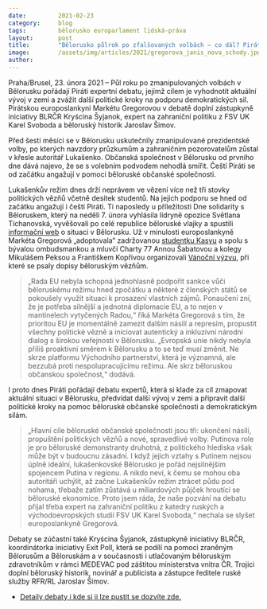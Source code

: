 ```yaml
---
date:         2021-02-23
category:     blog
tags:         bělorusko europarlament lidská-práva
layout:       post
title:        "Bělorusko půlrok po zfalšovaných volbách – co dál? Pirátka Gregorová se radí s experty"
image:        /assets/img/articles/2021/gregorova_janis_nova_schody.jpg
author:       
---
```


Praha/Brusel, 23. února 2021 – Půl roku po zmanipulovaných volbách v Bělorusku pořádají Piráti expertní debatu, jejímž cílem je vyhodnotit aktuální vývoj v zemi a zvážit další politické kroky na podporu demokratických sil. Pirátskou europoslankyni Markétu Gregorovou v debatě doplní zástupkyně iniciativy BLRČR Kryścina Šyjanok, expert na zahraniční politiku z FSV UK Karel Svoboda a běloruský historik Jaroslav Šimov.

Před šesti měsíci se v Bělorusku uskutečnily zmanipulované prezidentské volby, po kterých navzdory průzkumům a zahraničním pozorovatelům zůstal v křesle autoritář Lukašenko. Občanská společnost v Bělorusku od prvního dne dává najevo, že se s volebním podvodem nehodlá smířit. Čeští Piráti se od začátku angažují v pomoci běloruské občanské společnosti.

Lukašenkův režim dnes drží neprávem ve vězení více než tři stovky politických vězňů včetně desítek studentů. Na jejich podporu se hned od začátku angažují i čeští Piráti. Ti naposledy u příležitosti Dne solidarity s Běloruskem, který na neděli 7. února vyhlásila lídryně opozice Světlana Tichanovská, vyvěšovali po celé republice běloruské vlajky a spustili [informační web](https://zo.pirati.cz/tema/belorusko/) o situaci v Bělorusku. Už v minulosti europoslankyně Markéta Gregorová „adoptovala“ zadržovanou [studentku Kasyu](https://www.pirati.cz/tiskove-zpravy/gregorova-adoptovala-politickou-vezenkyni.html) a spolu s bývalou ombudsmankou a mluvčí Charty 77 Annou Šabatovou a kolegy Mikulášem Peksou a Františkem Kopřivou organizovali [Vánoční výzvu](https://www.pirati.cz/tiskove-zpravy/dopisy-beloruskym-veznum.html), při které se psaly dopisy běloruským vězňům.

> „Rada EU nebyla schopná jednohlasně podpořit sankce vůči běloruskému režimu hned zpočátku a některé z členských států se pokoušely využít situaci k prosazení vlastních zájmů. Ponaučení zní, že je potřeba silnější a jednotná diplomacie EU, a to nejen v mantinelech vytyčených Radou,“ říká Markéta Gregorová s tím, že prioritou EU je momentálně zamezit dalším násilí a represím, propustit všechny politické vězně a iniciovat autentický a inkluzivní národní dialog s širokou veřejností v Bělorusku.
„Evropská unie nikdy nebyla příliš proaktivní směrem k Bělorusku a to se teď musí změnit. Ne skrze platformu Východního partnerství, která je významná, ale bezzubá proti nespolupracujícímu režimu. Ale skrz běloruskou občanskou společnost,“ dodává.

I proto dnes Piráti pořádají debatu expertů, která si klade za cíl zmapovat aktuální situaci v Bělorusku, předvídat další vývoj v zemi a připravit další politické kroky na pomoc běloruské občanské společnosti a demokratickým silám.

> „Hlavní cíle běloruské občanské společnosti jsou tři: ukončení násilí, propuštění politických vězňů a nové, spravedlivé volby. Putinova role je pro běloruské demonstranty druhotná, z politického hlediska však může být v budoucnu zásadní. I když jejich vztahy s Putinem nejsou úplně ideální, lukašenkovské Bělorusko je pořád nejsilnějším spojencem Putina v regionu. A nikdo neví, k čemu se mohou oba autoritáři uchýlit, až začne Lukašenkův režim ztrácet půdu pod nohama, třebaže zatím zůstává u miliardových půjček hroutící se běloruské ekonomice. Proto jsem ráda, že naše pozvání na debatu přijal třeba expert na zahraniční politiku z katedry ruských a východoevropských studií FSV UK Karel Svoboda,“ nechala se slyšet europoslankyně Gregorová.

Debaty se zúčastní také Kryścina Šyjanok, zástupkyně iniciativy BLRČR, koordinátorka iniciativy Exit Poll, která se podílí na pomoci zraněným Bělorusům a Běloruskám a v současnosti i utlačovaným běloruským zdravotníkům v rámci MEDEVAC pod záštitou ministerstva vnitra ČR. Trojici doplní běloruský historik, novinář a publicista a zástupce ředitele ruské služby RFR/RL Jaroslav Šimov. 

* [Detaily debaty i kde si ji lze pustit se dozvíte zde.](https://www.facebook.com/events/450336716092265/)
